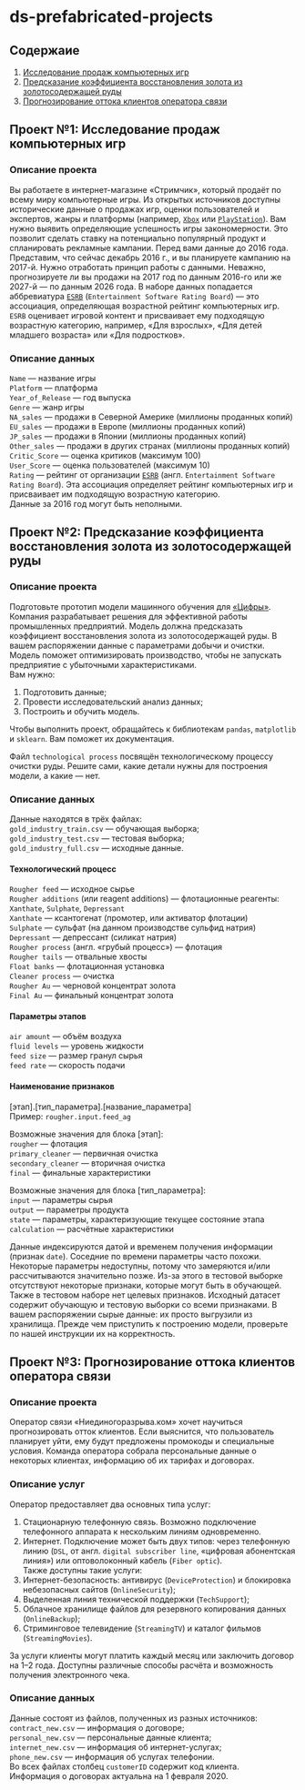 # ds-prefabricated-projects

## Содержаие
1. [Исследование продаж компьютерных игр](#проект-1)
2. [Предсказание коэффициента восстановления золота из золотосодержащей руды](#проект-2)
3. [Прогнозирование оттока клиентов оператора связи](#проект-3)

## <a name="проект-1"></a> Проект №1: Исследование продаж компьютерных игр

### Описание проекта
Вы работаете в интернет-магазине «Стримчик», который продаёт по всему миру компьютерные игры. Из открытых источников доступны исторические данные о продажах игр, оценки пользователей и экспертов, жанры и платформы (например, [`Xbox`](https://www.xbox.com/ru-RU) или [`PlayStation`](https://www.playstation.com/ru-ru/%2F)). Вам нужно выявить определяющие успешность игры закономерности. Это позволит сделать ставку на потенциально популярный продукт и спланировать рекламные кампании.
Перед вами данные до 2016 года. Представим, что сейчас декабрь 2016 г., и вы планируете кампанию на 2017-й. Нужно отработать принцип работы с данными. Неважно, прогнозируете ли вы продажи на 2017 год по данным 2016-го или же 2027-й — по данным 2026 года.
В наборе данных попадается аббревиатура [`ESRB`](https://www.esrb.org/ratings-guide/) (`Entertainment Software Rating Board`) — это ассоциация, определяющая возрастной рейтинг компьютерных игр. `ESRB` оценивает игровой контент и присваивает ему подходящую возрастную категорию, например, «Для взрослых», «Для детей младшего возраста» или «Для подростков».

### Описание данных  
`Name` — название игры  
`Platform` — платформа  
`Year_of_Release` — год выпуска  
`Genre` — жанр игры  
`NA_sales` — продажи в Северной Америке (миллионы проданных копий)  
`EU_sales` — продажи в Европе (миллионы проданных копий)  
`JP_sales` — продажи в Японии (миллионы проданных копий)  
`Other_sales` — продажи в других странах (миллионы проданных копий)  
`Critic_Score` — оценка критиков (максимум 100)  
`User_Score` — оценка пользователей (максимум 10)  
`Rating` — рейтинг от организации [`ESRB`](https://www.esrb.org/ratings-guide/) (англ. `Entertainment Software Rating Board`). Эта ассоциация определяет рейтинг компьютерных игр и присваивает им подходящую возрастную категорию.  
Данные за 2016 год могут быть неполными.  

## <a name="проект-2"></a> Проект №2: Предсказание коэффициента восстановления золота из золотосодержащей руды

### Описание проекта
Подготовьте прототип модели машинного обучения для [«Цифры»](https://www.zyfra.com/ru/). Компания разрабатывает решения для эффективной работы промышленных предприятий.
Модель должна предсказать коэффициент восстановления золота из золотосодержащей руды. В вашем распоряжении данные с параметрами добычи и очистки.
Модель поможет оптимизировать производство, чтобы не запускать предприятие с убыточными характеристиками.  
Вам нужно:  
1. Подготовить данные;  
2. Провести исследовательский анализ данных;  
3. Построить и обучить модель.  

Чтобы выполнить проект, обращайтесь к библиотекам `pandas`, `matplotlib` и `sklearn`. Вам поможет их документация.  

Файл `technological process` посвящён технологическому процессу очистки руды. Решите сами, какие детали нужны для построения модели, а какие — нет.  

### Описание данных
Данные находятся в трёх файлах:  
`gold_industry_train.csv` — обучающая выборка;  
`gold_industry_test.csv` — тестовая выборка;  
`gold_industry_full.csv` — исходные данные.  

#### Технологический процесс
`Rougher feed` — исходное сырье  
`Rougher additions` (или reagent additions) — флотационные реагенты: `Xanthate`, `Sulphate`, `Depressant`  
`Xanthate` — ксантогенат (промотер, или активатор флотации)  
`Sulphate` — сульфат (на данном производстве сульфид натрия)  
`Depressant` — депрессант (силикат натрия)  
`Rougher process` (англ. «грубый процесс») — флотация  
`Rougher tails` — отвальные хвосты  
`Float banks` — флотационная установка  
`Cleaner process` — очистка  
`Rougher Au` — черновой концентрат золота  
`Final Au` — финальный концентрат золота  

#### Параметры этапов
`air amount` — объём воздуха  
`fluid levels` — уровень жидкости  
`feed size` — размер гранул сырья  
`feed rate` — скорость подачи  

#### Наименование признаков
[этап].[тип_параметра].[название_параметра]  
Пример: `rougher.input.feed_ag`  

Возможные значения для блока [этап]:  
`rougher` — флотация  
`primary_cleaner` — первичная очистка  
`secondary_cleaner` — вторичная очистка  
`final` — финальные характеристики  

Возможные значения для блока [тип_параметра]:  
`input` — параметры сырья  
`output` — параметры продукта  
`state` — параметры, характеризующие текущее состояние этапа  
`calculation` — расчётные характеристики  

Данные индексируются датой и временем получения информации (признак `date`). Соседние по времени параметры часто похожи.
Некоторые параметры недоступны, потому что замеряются и/или рассчитываются значительно позже. Из-за этого в тестовой выборке отсутствуют некоторые признаки, которые могут быть в обучающей. Также в тестовом наборе нет целевых признаков.
Исходный датасет содержит обучающую и тестовую выборки со всеми признаками.
В вашем распоряжении сырые данные: их просто выгрузили из хранилища. Прежде чем приступить к построению модели, проверьте по нашей инструкции их на корректность.

## <a name="проект-3"></a> Проект №3: Прогнозирование оттока клиентов оператора связи

### Описание проекта
Оператор связи «Ниединогоразрыва.ком» хочет научиться прогнозировать отток клиентов. Если выяснится, что пользователь планирует уйти, ему будут предложены промокоды и специальные условия. Команда оператора собрала персональные данные о некоторых клиентах, информацию об их тарифах и договорах.

### Описание услуг
Оператор предоставляет два основных типа услуг: 
1. Стационарную телефонную связь. Возможно подключение телефонного аппарата к нескольким линиям одновременно.  
2. Интернет. Подключение может быть двух типов: через телефонную линию (`DSL`, от англ. `digital subscriber line`, «цифровая абонентская линия») или оптоволоконный кабель (`Fiber optic`).  
Также доступны такие услуги:  
1. Интернет-безопасность: антивирус (`DeviceProtection`) и блокировка небезопасных сайтов (`OnlineSecurity`);  
2. Выделенная линия технической поддержки (`TechSupport`);  
3. Облачное хранилище файлов для резервного копирования данных (`OnlineBackup`);  
4. Стриминговое телевидение (`StreamingTV`) и каталог фильмов (`StreamingMovies`).  

За услуги клиенты могут платить каждый месяц или заключить договор на 1–2 года. Доступны различные способы расчёта и возможность получения электронного чека.

### Описание данных
Данные состоят из файлов, полученных из разных источников:  
`contract_new.csv` — информация о договоре;  
`personal_new.csv` — персональные данные клиента;  
`internet_new.csv` — информация об интернет-услугах;  
`phone_new.csv` — информация об услугах телефонии.  
Во всех файлах столбец `customerID` содержит код клиента.  
Информация о договорах актуальна на 1 февраля 2020.
